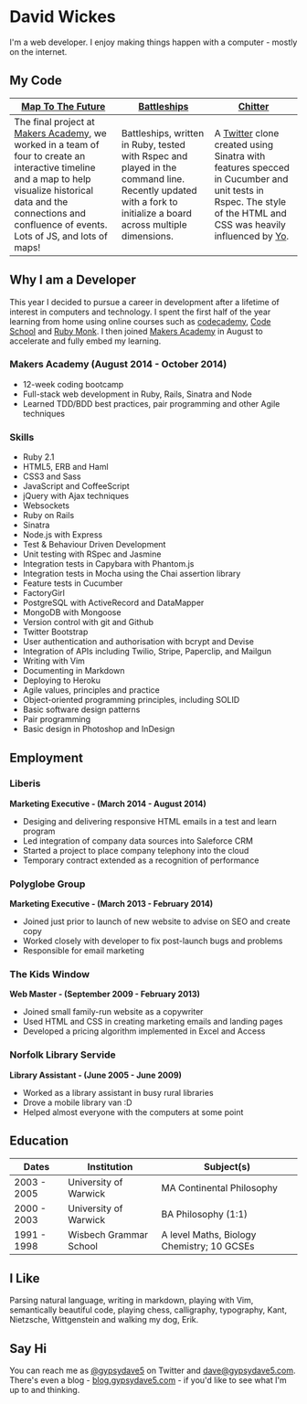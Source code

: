 David Wickes
======================
I'm a web developer. I enjoy making things happen with a computer - mostly on the internet.

My Code
-------

| [Map To The Future]                  | [Battleships]                      | [Chitter]                             |
|--------------------------------------|------------------------------------|---------------------------------------|
The final project at [Makers Academy], we worked in a team of four to create an interactive timeline and a map to help visualize historical data and the connections and confluence of events. Lots of JS, and lots of maps!| Battleships, written in Ruby, tested with Rspec and played in the command line. Recently updated with a fork to initialize a board across multiple dimensions.| A [Twitter] clone created using Sinatra with features specced in Cucumber and unit tests in Rspec. The style of the  HTML and CSS was heavily influenced by [Yo].

Why I am a Developer
--------------------
This year I decided to pursue a career in development after a lifetime of interest in computers and technology. I spent the first half of the year learning from home using online courses such as [codecademy], [Code School] and [Ruby Monk]. I then joined [Makers Academy] in August to accelerate and fully embed my learning.

### Makers Academy (August 2014 - October 2014)
* 12-week coding bootcamp
* Full-stack web development in Ruby, Rails, Sinatra and Node
* Learned TDD/BDD best practices, pair programming and other Agile techniques

### Skills
* Ruby 2.1
* HTML5, ERB and Haml
* CSS3 and Sass
* JavaScript and CoffeeScript
* jQuery with Ajax techniques
* Websockets
* Ruby on Rails
* Sinatra
* Node.js with Express
* Test & Behaviour Driven Development
* Unit testing with RSpec and Jasmine
* Integration tests in Capybara with Phantom.js
* Integration tests in Mocha using the Chai assertion library
* Feature tests in Cucumber
* FactoryGirl
* PostgreSQL with ActiveRecord and DataMapper
* MongoDB with Mongoose
* Version control with git and Github
* Twitter Bootstrap
* User authentication and authorisation with bcrypt and Devise
* Integration of APIs including Twilio, Stripe, Paperclip, and Mailgun
* Writing with Vim
* Documenting in Markdown
* Deploying to Heroku
* Agile values, principles and practice
* Object-oriented programming principles, including SOLID
* Basic software design patterns
* Pair programming
* Basic design in Photoshop and InDesign

Employment
----------
### Liberis
**Marketing Executive - (March 2014 - August 2014)**
- Desiging and delivering responsive HTML emails in a test and learn program
- Led integration of company data sources into Saleforce CRM
- Started a project to place company telephony into the cloud
- Temporary contract extended as a recognition of performance

### Polyglobe Group
**Marketing Executive - (March 2013 - February 2014)**
- Joined just prior to launch of new website to advise on SEO and create copy
- Worked closely with developer to fix post-launch bugs and problems
- Responsible for email marketing

### The Kids Window
**Web Master - (September 2009 - February 2013)**
- Joined small family-run website as a copywriter
- Used HTML and CSS in creating marketing emails and landing pages
- Developed a pricing algorithm implemented in Excel and Access

### Norfolk Library Servide
**Library Assistant - (June 2005 -  June 2009)**
- Worked as a library assistant in busy rural libraries
- Drove a mobile library van :D
- Helped almost everyone with the computers at some point

Education
---------
|      Dates      |       Institution       |              Subject(s)              |
| --------------- |-------------------------|--------------------------------------|
|  2003 - 2005 | University of Warwick     | MA Continental Philosophy     |
|  2000 - 2003 | University of Warwick | BA Philosophy (1:1) |
|  1991 - 1998 | Wisbech Grammar School | A level Maths, Biology Chemistry; 10 GCSEs |

I Like
------

Parsing natural language, writing in markdown, playing with Vim, semantically
beautiful code, playing chess, calligraphy, typography, Kant, Nietzsche, Wittgenstein and walking my dog, Erik.

Say Hi
------
You can reach me as [@gypsydave5] on Twitter and dave@gypsydave5.com. There's even a blog - [blog.gypsydave5.com] - if you'd like to see what I'm up to and thinking.

[Makers Academy]: http://www.makersacademy.com/
[Map To The Future]: https://github.com/gypsydave5/map-to-the-future
[Battleships]: https://github.com/gypsydave5/battleships
[Chitter]: https://github.com/gypsydave5/chitter
[Twitter]: https://github.com/gypsydave5/battleships
[Yo]: http://www.justyo.co/
[Code School]: https://www.codeschool.com/users/gypsydave5
[codecademy]: http://www.codecademy.com/gypsydave5
[Ruby Monk]: https://rubymonk.com/u/david-wickes
[@gypsydave5]: https://twitter.com/gypsydave5
[blog.gypsydave5.com]: http://blog.gypsydave5.com/
